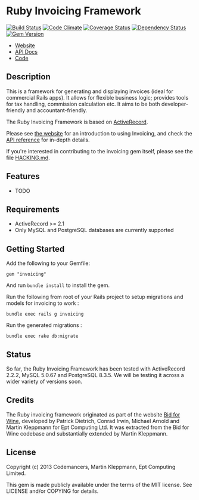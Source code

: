 Ruby Invoicing Framework
========================
[![Build Status](https://travis-ci.org/code-mancers/invoicing.png?branch=master)](https://travis-ci.org/code-mancers/invoicing)
[![Code Climate](https://codeclimate.com/github/code-mancers/invoicing.png)](https://codeclimate.com/github/code-mancers/invoicing)
[![Coverage Status](https://coveralls.io/repos/code-mancers/invoicing/badge.png)](https://coveralls.io/r/code-mancers/invoicing)
[![Dependency Status](https://gemnasium.com/code-mancers/invoicing.png)](https://gemnasium.com/code-mancers/invoicing)
[![Gem Version](https://badge.fury.io/rb/invoicing.png)](http://badge.fury.io/rb/invoicing)

* [Website](http://ept.github.com/invoicing/)
* [API Docs](http://rubydoc.info/github/ept/invoicing/frames/)
* [Code](http://github.com/ept/invoicing/)

## Description

This is a framework for generating and displaying invoices (ideal for
commercial Rails apps). It allows for flexible business logic; provides tools
for tax handling, commission calculation etc. It aims to be both
developer-friendly and accountant-friendly.

The Ruby Invoicing Framework is based on
[ActiveRecord](http://api.rubyonrails.org/classes/ActiveRecord/Base.html).

Please see [the website](http://ept.github.com/invoicing/) for an introduction
to using Invoicing, and check the
[API reference](http://invoicing.rubyforge.org/doc/) for in-depth details.

If you're interested in contributing to the invoicing gem itself, please see the file
[HACKING.md](http://github.com/ept/invoicing/blob/master/HACKING.md).

## Features

* TODO

## Requirements

* ActiveRecord >= 2.1
* Only MySQL and PostgreSQL databases are currently supported

## Getting Started

Add the following to your Gemfile:

    gem "invoicing"

And run `bundle install` to install the gem.

Run the following from root of your Rails project to setup migrations and models
for invoicing to work :

    bundle exec rails g invoicing

Run the generated migrations :

    bundle exec rake db:migrate

## Status

So far, the Ruby Invoicing Framework has been tested with ActiveRecord 2.2.2,
MySQL 5.0.67 and PostgreSQL 8.3.5. We will be testing it across a wider
variety of versions soon.

## Credits

The Ruby invoicing framework originated as part of the website
[Bid for Wine](http://www.bidforwine.co.uk), developed by Patrick Dietrich,
Conrad Irwin, Michael Arnold and Martin Kleppmann for Ept Computing Ltd.
It was extracted from the Bid for Wine codebase and substantially extended
by Martin Kleppmann. 

## License

Copyright (c) 2013 Codemancers, Martin Kleppmann, Ept Computing Limited.

This gem is made publicly available under the terms of the MIT license.
See LICENSE and/or COPYING for details.
